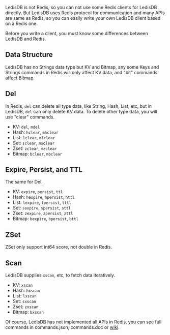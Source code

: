 
LedisDB is not Redis, so you can not use some Redis clients for LedisDB directly. 
But LedisDB uses Redis protocol for communication and many APIs are same as Redis, 
so you can easily write your own LedisDB client based on a Redis one.

Before you write a client, you must know some differences between LedisDB and Redis.

## Data Structure

LedisDB has no Strings data type but KV and Bitmap, any some Keys and Strings commands in Redis will only affect KV data, and "bit" commands affect Bitmap.

## Del

In Redis, `del` can delete all type data, like String, Hash, List, etc, but in LedisDB, `del` can only delete KV data. To delete other type data, you will use "clear" commands.

+ KV:     `del`, `mdel` 
+ Hash:   `hclear`, `mhclear` 
+ List:   `lclear`, `mlclear`
+ Set:    `sclear`, `msclear`  
+ Zset:   `zclear`, `mzclear`
+ Bitmap: `bclear`, `mbclear`

## Expire, Persist, and TTL

The same for Del.

+ KV:     `expire`, `persist`, `ttl` 
+ Hash:   `hexpire`, `hpersist`, `httl` 
+ List:   `lexpire`, `lpersist`, `lttl`
+ Set:    `sexpire`, `spersist`, `sttl`  
+ Zset:   `zexpire`, `zpersist`, `zttl`
+ Bitmap: `bexpire`, `bpersist`, `bttl`

## ZSet

ZSet only support int64 score, not double in Redis.


## Scan

LedisDB supplies `xscan`, etc, to fetch data iteratively.

+ KV:     `xscan`
+ Hash:   `hxscan`
+ List:   `lxscan`
+ Set:    `sxscan` 
+ Zset:   `zxscan`
+ Bitmap: `bxscan`


Of course, LedisDB has not implemented all APIs in Redis, you can see full commands in commands.json, commands.doc or [wiki](https://github.com/siddontang/ledisdb/wiki/Commands).